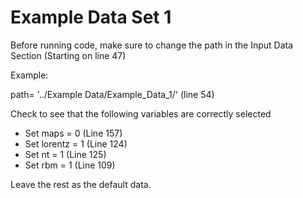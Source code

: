 # Example Data Set 1

Before running code, make sure to change the path in the Input Data Section (Starting on line 47)

Example:

path= '../Example Data/Example_Data_1/' (line 54)

Check to see that the following variables are correctly selected
* Set maps = 0 (Line 157)
* Set lorentz = 1 (Line 124)
* Set nt = 1 (Line 125)
* Set rbm = 1 (Line 109)

Leave the rest as the default data.
